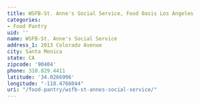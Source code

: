 ```yaml
---
title: WSFB-St. Anne's Social Service, Food Oasis Los Angeles
categories:
- Food Pantry
uid: ''
name: WSFB-St. Anne's Social Service
address_1: 2013 Colorado Avenue
city: Santa Monica
state: CA
zipcode: '90404'
phone: 310.829.4411
latitude: '34.0266996'
longitude: "-118.4766044"
uri: "/food-pantry/wsfb-st-annes-social-service/"
---
```


